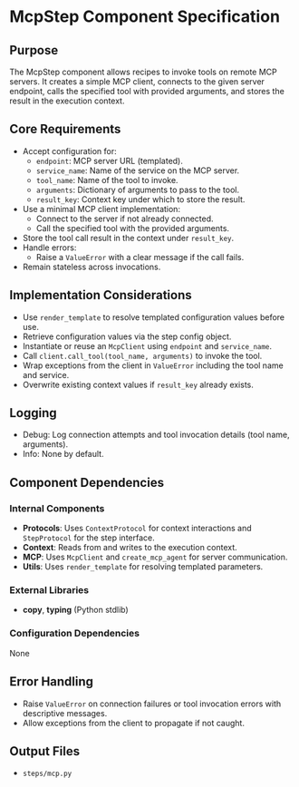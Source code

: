 # McpStep Component Specification

## Purpose

The McpStep component allows recipes to invoke tools on remote MCP servers. It creates a simple MCP client, connects to the given server endpoint, calls the specified tool with provided arguments, and stores the result in the execution context.

## Core Requirements

- Accept configuration for:
  - `endpoint`: MCP server URL (templated).
  - `service_name`: Name of the service on the MCP server.
  - `tool_name`: Name of the tool to invoke.
  - `arguments`: Dictionary of arguments to pass to the tool.
  - `result_key`: Context key under which to store the result.
- Use a minimal MCP client implementation:
  - Connect to the server if not already connected.
  - Call the specified tool with the provided arguments.
- Store the tool call result in the context under `result_key`.
- Handle errors:
  - Raise a `ValueError` with a clear message if the call fails.
- Remain stateless across invocations.

## Implementation Considerations

- Use `render_template` to resolve templated configuration values before use.
- Retrieve configuration values via the step config object.
- Instantiate or reuse an `McpClient` using `endpoint` and `service_name`.
- Call `client.call_tool(tool_name, arguments)` to invoke the tool.
- Wrap exceptions from the client in `ValueError` including the tool name and service.
- Overwrite existing context values if `result_key` already exists.

## Logging

- Debug: Log connection attempts and tool invocation details (tool name, arguments).
- Info: None by default.

## Component Dependencies

### Internal Components

- **Protocols**: Uses `ContextProtocol` for context interactions and `StepProtocol` for the step interface.
- **Context**: Reads from and writes to the execution context.
- **MCP**: Uses `McpClient` and `create_mcp_agent` for server communication.
- **Utils**: Uses `render_template` for resolving templated parameters.

### External Libraries

- **copy**, **typing** (Python stdlib)

### Configuration Dependencies

None

## Error Handling

- Raise `ValueError` on connection failures or tool invocation errors with descriptive messages.
- Allow exceptions from the client to propagate if not caught.

## Output Files

- `steps/mcp.py`
